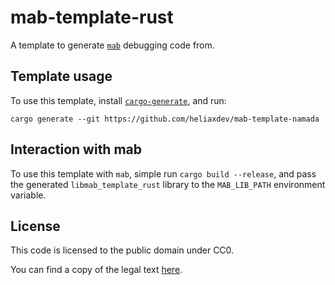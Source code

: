 # mab-template-rust

A template to generate [`mab`](https://codeberg.org/sugo/mab) debugging code
from.

## Template usage

To use this template, install
[`cargo-generate`](https://github.com/cargo-generate/cargo-generate), and run:

```
cargo generate --git https://github.com/heliaxdev/mab-template-namada
```

## Interaction with mab

To use this template with `mab`, simple run `cargo build --release`, and pass
the generated `libmab_template_rust` library to the `MAB_LIB_PATH` environment
variable.

## License

This code is licensed to the public domain under CC0.

You can find a copy of the legal text
[here](https://creativecommons.org/publicdomain/zero/1.0/legalcode).
